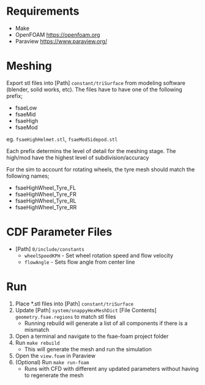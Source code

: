 # Requirements
* Make
* OpenFOAM https://openfoam.org
* Paraview https://www.paraview.org/

# Meshing
Export stl files into [Path] `constant/triSurface` from modeling software (blender, solid works, etc). The files have to have one of the following prefix;
* fsaeLow
* fsaeMid
* fsaeHigh
* fsaeMod

eg. `fsaeHighHelmet.stl`, `fsaeModSidepod.stl`

Each prefix determins the level of detail for the meshing stage. The high/mod have the highest level of subdivision/accuracy

For the sim to account for rotating wheels, the tyre mesh should match the following names;
* fsaeHighWheel_Tyre_FL
* fsaeHighWheel_Tyre_FR
* fsaeHighWheel_Tyre_RL
* fsaeHighWheel_Tyre_RR

# CDF Parameter Files
* [Path] `0/include/constants`
    * `wheelSpeedKPH` - Set wheel rotation speed and flow velocity
    * `flowAngle` - Sets flow angle from center line

# Run
1. Place *.stl files into [Path] `constant/triSurface`
2. Update [Path] `system/snappyHexMeshDict` [File Contents] `geometry.fsae.regions` to match stl files
    * Running rebuild will generate a list of all components if there is a mismatch
3. Open a terminal and navigate to the fsae-foam project folder
4. Run `make rebuild`
    * This will generate the mesh and run the simulation
5. Open the `view.foam` in Paraview
6. (Optional) Run `make run-foam` 
    * Runs with CFD with different any updated parameters without having to regenerate the mesh


